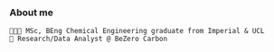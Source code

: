 ### About me 

	👨🏻‍🎓 MSc, BEng Chemical Engineering graduate from Imperial & UCL
	🛄 Research/Data Analyst @ BeZero Carbon
	
	


